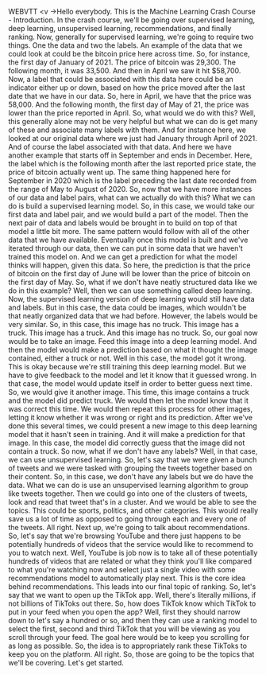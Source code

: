 WEBVTT <v ->Hello everybody.</v> This is the Machine Learning Crash Course - Introduction. In the crash course, we'll be going over supervised learning, deep learning, unsupervised learning, recommendations, and finally ranking. Now, generally for supervised learning, we're going to require two things. One the data and two the labels. An example of the data that we could look at could be the bitcoin price here across time. So, for instance, the first day of January of 2021. The price of bitcoin was 29,300. The following month, it was 33,500. And then in April we saw it hit $58,700. Now, a label that could be associated with this data here could be an indicator either up or down, based on how the price moved after the last date that we have in our data. So, here in April, we have that the price was 58,000. And the following month, the first day of May of 21, the price was lower than the price reported in April. So, what would we do with this? Well, this generally alone may not be very helpful but what we can do is get many of these and associate many labels with them. And for instance here, we looked at our original data where we just had January through April of 2021. And of course the label associated with that data. And here we have another example that starts off in September and ends in December. Here, the label which is the following month after the last reported price state, the price of bitcoin actually went up. The same thing happened here for September in 2020 which is the label preceding the last date recorded from the range of May to August of 2020. So, now that we have more instances of our data and label pairs, what can we actually do with this? What we can do is build a supervised learning model. So, in this case, we would take our first data and label pair, and we would build a part of the model. Then the next pair of data and labels would be brought in to build on top of that model a little bit more. The same pattern would follow with all of the other data that we have available. Eventually once this model is built and we've iterated through our data, then we can put in some data that we haven't trained this model on. And we can get a prediction for what the model thinks will happen, given this data. So here, the prediction is that the price of bitcoin on the first day of June will be lower than the price of bitcoin on the first day of May. So, what if we don't have neatly structured data like we do in this example? Well, then we can use something called deep learning. Now, the supervised learning version of deep learning would still have data and labels. But in this case, the data could be images, which wouldn't be that neatly organized data that we had before. However, the labels would be very similar. So, in this case, this image has no truck. This image has a truck. This image has a truck. And this image has no truck. So, our goal now would be to take an image. Feed this image into a deep learning model. And then the model would make a prediction based on what it thought the image contained, either a truck or not. Well in this case, the model got it wrong. This is okay because we're still training this deep learning model. But we have to give feedback to the model and let it know that it guessed wrong. In that case, the model would update itself in order to better guess next time. So, we would give it another image. This time, this image contains a truck and the model did predict truck. We would then let the model know that it was correct this time. We would then repeat this process for other images, letting it know whether it was wrong or right and its prediction. After we've done this several times, we could present a new image to this deep learning model that it hasn't seen in training. And it will make a prediction for that image. In this case, the model did correctly guess that the image did not contain a truck. So now, what if we don't have any labels? Well, in that case, we can use unsupervised learning. So, let's say that we were given a bunch of tweets and we were tasked with grouping the tweets together based on their content. So, in this case, we don't have any labels but we do have the data. What we can do is use an unsupervised learning algorithm to group like tweets together. Then we could go into one of the clusters of tweets, look and read that tweet that's in a cluster. And we would be able to see the topics. This could be sports, politics, and other categories. This would really save us a lot of time as opposed to going through each and every one of the tweets. All right. Next up, we're going to talk about recommendations. So, let's say that we're browsing YouTube and there just happens to be potentially hundreds of videos that the service would like to recommend to you to watch next. Well, YouTube is job now is to take all of these potentially hundreds of videos that are related or what they think you'll like compared to what you're watching now and select just a single video with some recommendations model to automatically play next. This is the core idea behind recommendations. This leads into our final topic of ranking. So, let's say that we want to open up the TikTok app. Well, there's literally millions, if not billions of TikToks out there. So, how does TikTok know which TikTok to put in your feed when you open the app? Well, first they should narrow down to let's say a hundred or so, and then they can use a ranking model to select the first, second and third TikTok that you will be viewing as you scroll through your feed. The goal here would be to keep you scrolling for as long as possible. So, the idea is to appropriately rank these TikToks to keep you on the platform. All right. So, those are going to be the topics that we'll be covering. Let's get started.